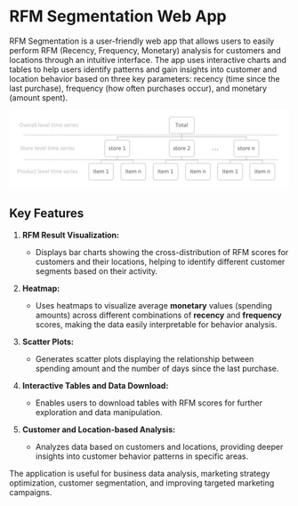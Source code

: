 # RFM Segmentation Web App

RFM Segmentation is a user-friendly web app that allows users to easily perform RFM (Recency, Frequency, Monetary) analysis for customers and locations through an intuitive interface. The app uses interactive charts and tables to help users identify patterns and gain insights into customer and location behavior based on three key parameters: recency (time since the last purchase), frequency (how often purchases occur), and monetary (amount spent).

![SCMap](https://github.com/machinely79/product-supply-forecast/blob/main/images/SCMap.png)

## Key Features

1. **RFM Result Visualization:**
   - Displays bar charts showing the cross-distribution of RFM scores for customers and their locations, helping to identify different customer segments based on their activity.

2. **Heatmap:**
   - Uses heatmaps to visualize average **monetary** values (spending amounts) across different combinations of **recency** and **frequency** scores, making the data easily interpretable for behavior analysis.

3. **Scatter Plots:**
   - Generates scatter plots displaying the relationship between spending amount and the number of days since the last purchase.

4. **Interactive Tables and Data Download:**
   - Enables users to download tables with RFM scores for further exploration and data manipulation.

5. **Customer and Location-based Analysis:**
   - Analyzes data based on customers and locations, providing deeper insights into customer behavior patterns in specific areas.

The application is useful for business data analysis, marketing strategy optimization, customer segmentation, and improving targeted marketing campaigns.

